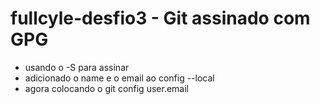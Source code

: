 # fullcyle-desfio3 - Git assinado com GPG

 - usando o -S para assinar
 - adicionado o name e o email ao config --local 
 - agora colocando o git config user.email
